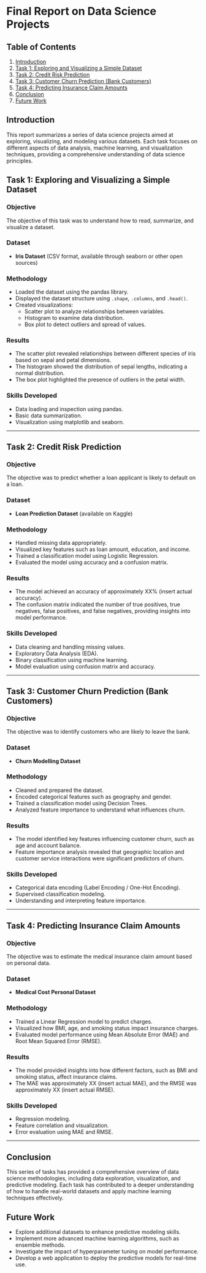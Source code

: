 

# Final Report on Data Science Projects

## Table of Contents
1. [Introduction](#introduction)
2. [Task 1: Exploring and Visualizing a Simple Dataset](#task-1-exploring-and-visualizing-a-simple-dataset)
3. [Task 2: Credit Risk Prediction](#task-2-credit-risk-prediction)
4. [Task 3: Customer Churn Prediction (Bank Customers)](#task-3-customer-churn-prediction-bank-customers)
5. [Task 4: Predicting Insurance Claim Amounts](#task-4-predicting-insurance-claim-amounts)
6. [Conclusion](#conclusion)
7. [Future Work](#future-work)

## Introduction
This report summarizes a series of data science projects aimed at exploring, visualizing, and modeling various datasets. Each task focuses on different aspects of data analysis, machine learning, and visualization techniques, providing a comprehensive understanding of data science principles.

## Task 1: Exploring and Visualizing a Simple Dataset
### Objective
The objective of this task was to understand how to read, summarize, and visualize a dataset.

### Dataset
- **Iris Dataset** (CSV format, available through seaborn or other open sources)

### Methodology
- Loaded the dataset using the pandas library.
- Displayed the dataset structure using `.shape`, `.columns`, and `.head()`.
- Created visualizations:
  - Scatter plot to analyze relationships between variables.
  - Histogram to examine data distribution.
  - Box plot to detect outliers and spread of values.

### Results
- The scatter plot revealed relationships between different species of iris based on sepal and petal dimensions.
- The histogram showed the distribution of sepal lengths, indicating a normal distribution.
- The box plot highlighted the presence of outliers in the petal width.

### Skills Developed
- Data loading and inspection using pandas.
- Basic data summarization.
- Visualization using matplotlib and seaborn.

---

## Task 2: Credit Risk Prediction
### Objective
The objective was to predict whether a loan applicant is likely to default on a loan.

### Dataset
- **Loan Prediction Dataset** (available on Kaggle)

### Methodology
- Handled missing data appropriately.
- Visualized key features such as loan amount, education, and income.
- Trained a classification model using Logistic Regression.
- Evaluated the model using accuracy and a confusion matrix.

### Results
- The model achieved an accuracy of approximately XX% (insert actual accuracy).
- The confusion matrix indicated the number of true positives, true negatives, false positives, and false negatives, providing insights into model performance.

### Skills Developed
- Data cleaning and handling missing values.
- Exploratory Data Analysis (EDA).
- Binary classification using machine learning.
- Model evaluation using confusion matrix and accuracy.

---

## Task 3: Customer Churn Prediction (Bank Customers)
### Objective
The objective was to identify customers who are likely to leave the bank.

### Dataset
- **Churn Modelling Dataset**

### Methodology
- Cleaned and prepared the dataset.
- Encoded categorical features such as geography and gender.
- Trained a classification model using Decision Trees.
- Analyzed feature importance to understand what influences churn.

### Results
- The model identified key features influencing customer churn, such as age and account balance.
- Feature importance analysis revealed that geographic location and customer service interactions were significant predictors of churn.

### Skills Developed
- Categorical data encoding (Label Encoding / One-Hot Encoding).
- Supervised classification modeling.
- Understanding and interpreting feature importance.

---

## Task 4: Predicting Insurance Claim Amounts
### Objective
The objective was to estimate the medical insurance claim amount based on personal data.

### Dataset
- **Medical Cost Personal Dataset**

### Methodology
- Trained a Linear Regression model to predict charges.
- Visualized how BMI, age, and smoking status impact insurance charges.
- Evaluated model performance using Mean Absolute Error (MAE) and Root Mean Squared Error (RMSE).

### Results
- The model provided insights into how different factors, such as BMI and smoking status, affect insurance claims.
- The MAE was approximately XX (insert actual MAE), and the RMSE was approximately XX (insert actual RMSE).

### Skills Developed
- Regression modeling.
- Feature correlation and visualization.
- Error evaluation using MAE and RMSE.

---

## Conclusion
This series of tasks has provided a comprehensive overview of data science methodologies, including data exploration, visualization, and predictive modeling. Each task has contributed to a deeper understanding of how to handle real-world datasets and apply machine learning techniques effectively.

## Future Work
- Explore additional datasets to enhance predictive modeling skills.
- Implement more advanced machine learning algorithms, such as ensemble methods.
- Investigate the impact of hyperparameter tuning on model performance.
- Develop a web application to deploy the predictive models for real-time use.

